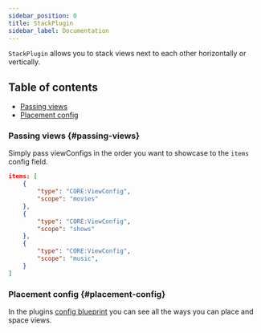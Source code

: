 ```yaml
---
sidebar_position: 0
title: StackPlugin
sidebar_label: Documentation
---
```


`StackPlugin` allows you to stack views next to each other horizontally or vertically. 

## Table of contents
- [Passing views](#passing-views)
- [Placement config](#placement-config)

### Passing views \{#passing-views}
Simply pass viewConfigs in the order you want to showcase to the `items` config field.

```json title="view-items.recipe.json"
items: [
    {
        "type": "CORE:ViewConfig",
        "scope": "movies"
    },
    {
        "type": "CORE:ViewConfig",
        "scope": "shows"
    },
    {
        "type": "CORE:ViewConfig",
        "scope": "music",
    }
]
```

### Placement config \{#placement-config}
In the plugins [config blueprint](./Blueprints.md) you can see all the ways you can place and space views.